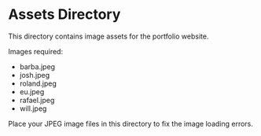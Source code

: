 # Assets Directory

This directory contains image assets for the portfolio website.

Images required:
- barba.jpeg
- josh.jpeg
- roland.jpeg
- eu.jpeg
- rafael.jpeg
- will.jpeg

Place your JPEG image files in this directory to fix the image loading errors.
